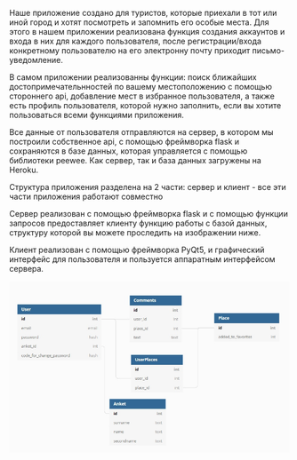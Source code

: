Наше приложение создано для туристов, которые приехали в тот или иной город и хотят посмотреть и запомнить его особые места.
Для этого в нашем приложении реализована функция создания аккаунтов и входа в них для каждого пользователя, после регистрации/входа 
конкретному пользователю на его электронну почту приходит письмо-уведомление.

В самом приложении реализованны функции: поиск ближайших достопримечательнностей по вашему местоположению с помощью стороннего api, добавление мест в избранное 
пользователя, а также есть профиль пользователя, которой нужно заполнить, если вы хотите пользоваться всеми функциями приложения.

Все данные от пользователя отправляются на сервер, в котором мы построили собственное api, с помощью фреймворка flask и сохраняются в 
базе данных, которая управляется с помощью библиотеки peewee. Как сервер, так и база данных загружены на Heroku.

Структура приложения разделена на 2 части: сервер и клиент - все эти части приложения работают совместно

Сервер реализован с помощью фреймворка flask и с помощью функции запросов предоставляет клиенту функцию работы с базой данных, структуру которой вы можете проследить на изображении ниже.

Клиент реализован с помощью фреймворка PyQt5, и графический интерфейс для пользователя и пользуется аппаратным интерфейсом сервера.


![database_diagram](https://github.com/Hexy00123/YLProject/blob/Resourses/database_sheme.jpg)


